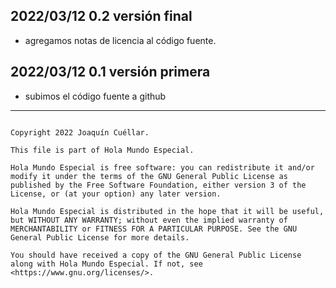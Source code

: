 ## 2022/03/12 0.2 versión final

+ agregamos notas de licencia al código fuente.

## 2022/03/12 0.1 versión primera

+ subimos el código fuente a github

***

```

Copyright 2022 Joaquín Cuéllar.

This file is part of Hola Mundo Especial.

Hola Mundo Especial is free software: you can redistribute it and/or modify it under the terms of the GNU General Public License as published by the Free Software Foundation, either version 3 of the License, or (at your option) any later version.

Hola Mundo Especial is distributed in the hope that it will be useful, but WITHOUT ANY WARRANTY; without even the implied warranty of MERCHANTABILITY or FITNESS FOR A PARTICULAR PURPOSE. See the GNU General Public License for more details.

You should have received a copy of the GNU General Public License along with Hola Mundo Especial. If not, see <https://www.gnu.org/licenses/>.
```